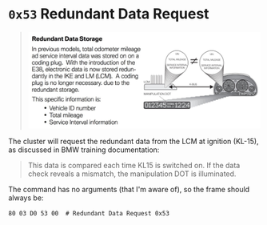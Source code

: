 # `0x53` Redundant Data Request

> ![INPA > LCM > Coding > SII](redundant/redundant_data_storage.jpg)

The cluster will request the redundant data from the LCM at ignition (KL-15), as discussed in BMW training documentation:

> This data is compared each time KL15 is switched on. If the data check reveals a mismatch, the manipulation DOT is illuminated.

The command has no arguments (that I'm aware of), so the frame should always be:
    
    80 03 D0 53 00  # Redundant Data Request 0x53